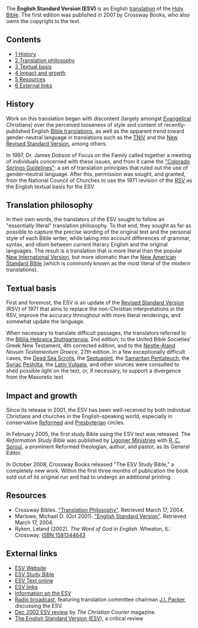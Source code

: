 The **English Standard Version (ESV)** is an English
[translation](English_translations_of_the_Bible "English translations of the Bible")
of the [Holy Bible](Bible "Bible"). The first edition was published
in 2001 by Crossway Books, who also owns the copyright to the
text.

## Contents

-   [1 History](#History)
-   [2 Translation philosophy](#Translation_philosophy)
-   [3 Textual basis](#Textual_basis)
-   [4 Impact and growth](#Impact_and_growth)
-   [5 Resources](#Resources)
-   [6 External links](#External_links)

## History

Work on this translation began with discontent (largely amongst
[Evangelical](Evangelicalism "Evangelicalism") Christians) over the
perceived looseness of style and content of recently-published
English
[Bible translations](Bible_translation "Bible translation"), as
well as the apparent trend toward gender-neutral language in
translations such as the [TNIV](TNIV "TNIV") and the
[New Revised Standard Version](New_Revised_Standard_Version "New Revised Standard Version"),
among others.

In 1997, Dr. James Dobson of Focus on the Family called together a
meeting of individuals concerned with these issues, and from it
came the
["Colorado Springs Guidelines"](http://www.bible-researcher.com/csguidelines.html):
a set of translation principles that ruled out the use of
gender–neutral language. After this, permission was sought, and
granted, from the National Council of Churches to use the 1971
revision of the
[RSV](Revised_Standard_Version "Revised Standard Version") as the
English textual basis for the ESV.

## Translation philosophy

In their own words, the translators of the ESV sought to follow an
"essentially literal" translation philosophy. To that end, they
sought as far as possible to capture the precise wording of the
original text and the personal style of each Bible writer, while
taking into account differences of grammar, syntax, and idiom
between current literary English and the original languages. The
result is a translation that is more literal than the popular
[New International Version](New_International_Version "New International Version"),
but more idiomatic than the
[New American Standard Bible](New_American_Standard_Bible "New American Standard Bible")
(which is commonly known as the most literal of the modern
translations).

## Textual basis

First and foremost, the ESV is an update of the
[Revised Standard Version](Revised_Standard_Version "Revised Standard Version")
(RSV) of 1971 that aims to replace the non-Christian
interpretations in the RSV, improve the accuracy throughout with
more literal renderings, and somewhat update the language.

When necessary to translate difficult passages, the translators
referred to the
[Biblia Hebraica Stuttgartensia](Masoretic_text "Masoretic text"),
2nd edition, to the United Bible Societies' Greek New Testament,
4th corrected edition, and to the
[Nestle-Aland](Nestle-Aland "Nestle-Aland")
*Novum Testamentum Graece*, 27th edition. In a few exceptionally
difficult cases, the
[Dead Sea Scrolls](Dead_Sea_Scrolls "Dead Sea Scrolls"), the
[Septuagint](Septuagint "Septuagint"), the
[Samaritan Pentateuch](index.php?title=Samaritan_Pentateuch&action=edit&redlink=1 "Samaritan Pentateuch (page does not exist)"),
the
[Syriac](index.php?title=Syriac_language&action=edit&redlink=1 "Syriac language (page does not exist)")
[Peshitta](Peshitta "Peshitta"), the
[Latin Vulgate](Vulgate "Vulgate"), and other sources were
consulted to shed possible light on the text, or, if necessary, to
support a divergence from the Masoretic text.

## Impact and growth

Since its release in 2001, the ESV has been well-received by both
individual Christians and churches in the English-speaking world,
especially in conservative
[Reformed](Reformed_churches "Reformed churches") and
[Presbyterian](Presbyterian "Presbyterian") circles.

In February 2005, the first study Bible using the ESV text was
released. The *Reformation Study Bible* was published by
[Ligonier Ministries](http://www.ligonier.org/) with
[R. C. Sproul](R._C._Sproul "R. C. Sproul"), a prominent Reformed
theologian, author, and pastor, as its General Editor.

In October 2008, Crossway Books released "The ESV Study Bible," a
completely new work. Within the first three months of publication
the book sold out of its original run and had to undergo an
additional printing.

## Resources

-   Crossway Bibles.
    ["Translation Philosophy"](http://www.gnpcb.org/page/esv_philosophy/).
    Retrieved March 17, 2004.
-   Marlowe, Michael D. (Oct 2001).
    ["English Standard Version"](http://www.bible-researcher.com/esv.html).
    Retrieved March 17, 2004.
-   Ryken, Leland (2002). *The Word of God in English*. Wheaton,
    IL: Crossway.
    [ISBN 1581344643](http://www.theopedia.com/Special:BookSources/1581344643)

## External links

-   [ESV Website](http://www.esv.org/)
-   [ESV Study Bible](http://www.esvstudybible.org/#home)
-   [ESV Text online](http://www.gnpcb.org/esv/)
-   [ESV links](http://www.geocities.com/bible_translation/esvlinks.htm)
-   [Information on the ESV](http://www.evangelicalbible.com/)
-   [Radio broadcast](http://www.gnpcb.org/page/esv.open.line),
    featuring translation committee chairman
    [J.I. Packer](J.I._Packer "J.I. Packer"), discussing the ESV.
-   [Dec 2002 ESV review](http://www.christiancourier.com/feature/december2002.htm)
    by *The Christian Courier* magazine.
-   [The English Standard Version (ESV)](http://av1611.com/kjbp/articles/kinney-esv.html),
    a critical review




